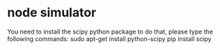 # node simulator
You need to install the scipy python package
to do that, please type the following commands:
sudo apt-get install python-scipy
pip install scipy
